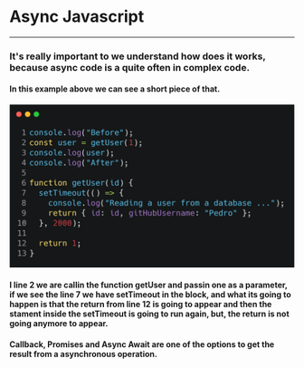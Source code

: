 # Async Javascript
-----

### It's really important to we understand how does it works, because async code is a quite often in complex code.

#### In this example above we can see a short piece of that.

![](img/index-f55332f6ae.png)

#### I line 2 we are callin the function getUser and passin one as a parameter, if we see the line 7 we have setTimeout in the block, and what its going to happen is that the return from line 12 is going to appear and then the stament inside the setTimeout is going to run again, but, the return is not going anymore to appear.


#### Callback, Promises and Async Await are one of the options to get the result from a asynchronous operation.